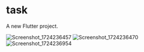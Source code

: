 # task

A new Flutter project.

![Screenshot_1724236457](https://github.com/user-attachments/assets/671c0820-3723-4330-a96a-82ceb7adf558)
![Screenshot_1724236470](https://github.com/user-attachments/assets/44a1f72a-d4ad-4fab-a06e-998a0362640c)
![Screenshot_1724236954](https://github.com/user-attachments/assets/52c3f620-41db-4fcf-9e59-7bb531c2a6e8)


